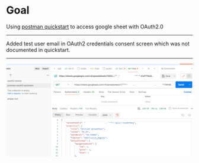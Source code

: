 # Goal
Using [postman quickstart](https://quickstarts.postman.com/guide/google-oauth-in-postman/index.html?index=..%2F..index#0) to access google sheet with OAuth2.0

___

Added test user email in OAuth2 credentials consent screen which was not documented in quickstart.

___

![spreadsheet_oauth2](./spreadsheet_oauth2.png)